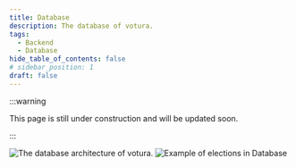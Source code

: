 ```yaml
---
title: Database
description: The database of votura.
tags:
  - Backend
  - Database
hide_table_of_contents: false
# sidebar_position: 1
draft: false
---
```


:::warning

This page is still under construction and will be updated soon.

:::

![The database architecture of votura.](../../../../static/uml/dataModel.svg)
![Example of elections in Database](../../../../static/drawio/electionLayout.svg)

